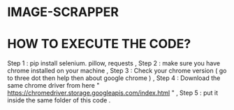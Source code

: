 # IMAGE-SCRAPPER

# HOW TO EXECUTE THE CODE?

Step 1 : pip install selenium. pillow, requests ,
Step 2 : make sure you have chrome installed on your machine ,
Step 3 : Check your chrome version ( go to three dot then help then about google chrome ) ,
Step 4 : Download the same chrome driver from here  " https://chromedriver.storage.googleapis.com/index.html " ,
Step 5 : put it inside the same folder of this code .
